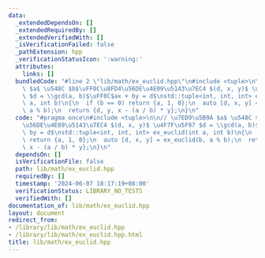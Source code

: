 ```yaml
---
data:
  _extendedDependsOn: []
  _extendedRequiredBy: []
  _extendedVerifiedWith: []
  _isVerificationFailed: false
  _pathExtension: hpp
  _verificationStatusIcon: ':warning:'
  attributes:
    links: []
  bundledCode: "#line 2 \"lib/math/ex_euclid.hpp\"\n#include <tuple>\n\n// \u7ED9\u5B9A\
    \ $a$ \u548C $b$\uFF0C\u8FD4\u56DE\u4E09\u5143\u7EC4 $(d, x, y)$ \u4F7F\u5F97\
    \ $d = \\gcd(a, b)$\uFF0C$ax + by = d$\nstd::tuple<int, int, int> ex_euclid(int\
    \ a, int b)\n{\n  if (b == 0) return {a, 1, 0};\n  auto [d, x, y] = ex_euclid(b,\
    \ a % b);\n  return {d, y, x - (a / b) * y};\n}\n"
  code: "#pragma once\n#include <tuple>\n\n// \u7ED9\u5B9A $a$ \u548C $b$\uFF0C\u8FD4\
    \u56DE\u4E09\u5143\u7EC4 $(d, x, y)$ \u4F7F\u5F97 $d = \\gcd(a, b)$\uFF0C$ax +\
    \ by = d$\nstd::tuple<int, int, int> ex_euclid(int a, int b)\n{\n  if (b == 0)\
    \ return {a, 1, 0};\n  auto [d, x, y] = ex_euclid(b, a % b);\n  return {d, y,\
    \ x - (a / b) * y};\n}\n"
  dependsOn: []
  isVerificationFile: false
  path: lib/math/ex_euclid.hpp
  requiredBy: []
  timestamp: '2024-06-07 18:17:19+08:00'
  verificationStatus: LIBRARY_NO_TESTS
  verifiedWith: []
documentation_of: lib/math/ex_euclid.hpp
layout: document
redirect_from:
- /library/lib/math/ex_euclid.hpp
- /library/lib/math/ex_euclid.hpp.html
title: lib/math/ex_euclid.hpp
---
```


